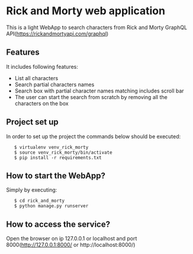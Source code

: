 # Rick and Morty web application

This is a light WebApp to search characters from Rick and Morty GraphQL API(https://rickandmortyapi.com/graphql)

## Features

It includes following features:

* List all characters
* Search partial characters names
* Search box with partial character names matching includes scroll bar
* The user can start the search from scratch by removing all the characters on the box


## Project set up

In order to set up the project the commands below should be executed:

       $ virtualenv venv_rick_morty
       $ source venv_rick_morty/bin/activate
       $ pip install -r requirements.txt

## How to start the WebApp?       
Simply by executing:

       $ cd rick_and_morty
       $ python manage.py runserver  

## How to access the service?
Open the browser on ip 127.0.0.1 or localhost and port 8000(http://127.0.0.1:8000/ or http://localhost:8000/)
